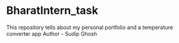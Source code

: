 # BharatIntern_task
This repository tells about my personal portfolio and a temperature converter app
Author - Sudip Ghosh
